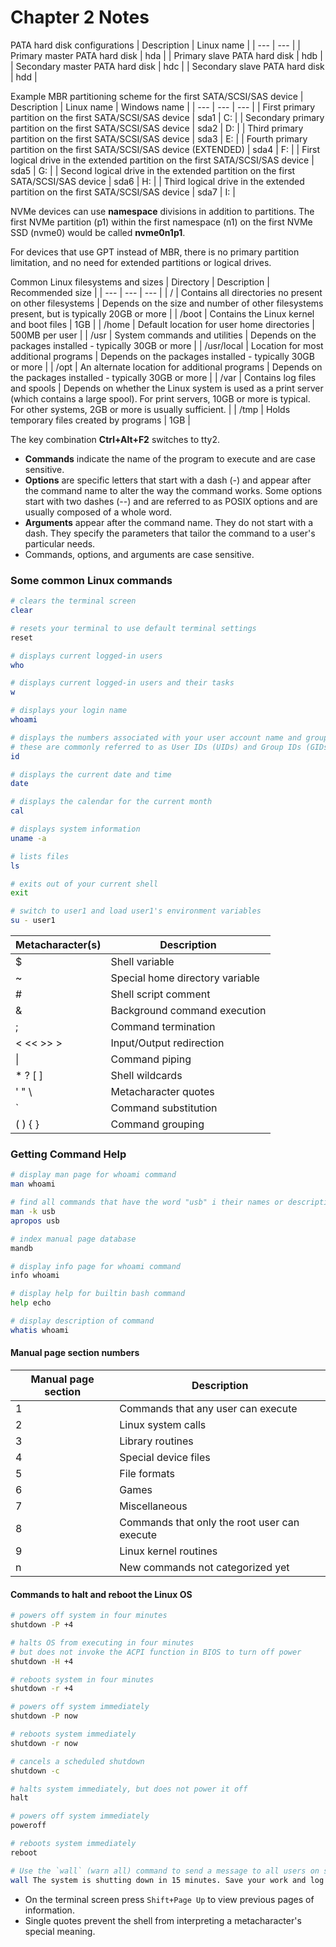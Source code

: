 # Chapter 2 Notes

PATA hard disk configurations
| Description | Linux name |
| --- | --- |
| Primary master PATA hard disk  | hda |
| Primary slave PATA hard disk  | hdb |
| Secondary master PATA hard disk  | hdc |
| Secondary slave PATA hard disk  | hdd |

Example MBR partitioning scheme for the first SATA/SCSI/SAS device
| Description | Linux name | Windows name |
| --- | --- | --- |
| First primary partition on the first SATA/SCSI/SAS device | sda1 | C: |
| Secondary primary partition on the first SATA/SCSI/SAS device | sda2 | D: |
| Third primary partition on the first SATA/SCSI/SAS device | sda3 | E: |
| Fourth primary partition on the first SATA/SCSI/SAS device (EXTENDED) | sda4 | F: |
| First logical drive in the extended partition on the first SATA/SCSI/SAS device | sda5 | G: |
| Second logical drive in the extended partition on the first SATA/SCSI/SAS device | sda6 | H: |
| Third logical drive in the extended partition on the first SATA/SCSI/SAS device | sda7 | I: |

NVMe devices can use **namespace** divisions in addition to partitions. The first NVMe partition (p1) within the first namespace (n1) on the first NVMe SSD (nvme0) would be called **nvme0n1p1**.

For devices that use GPT instead of MBR, there is no primary partition limitation, and no need for extended partitions or logical drives.

Common Linux filesystems and sizes
| Directory | Description | Recommended size |
| --- | --- | --- |
| / | Contains all directories no present on other filesystems | Depends on the size and number of other filesystems present, but is typically 20GB or more |
| /boot | Contains the Linux kernel and boot files | 1GB |
| /home | Default location for user home directories | 500MB per user |
| /usr | System commands and utilities | Depends on the packages installed - typically 30GB or more |
| /usr/local | Location for most additional programs | Depends on the packages installed - typically 30GB or more |
| /opt | An alternate location for additional programs | Depends on the packages installed - typically 30GB or more |
| /var | Contains log files and spools | Depends on whether the Linux system is used as a print server (which contains a large spool). For print servers, 10GB or more is typical. For other systems, 2GB or more is usually sufficient. |
| /tmp | Holds temporary files created by programs | 1GB |

The key combination **Ctrl+Alt+F2** switches to tty2.

* **Commands** indicate the name of the program to execute and are case sensitive.
* **Options** are specific letters that start with a dash (-) and appear after the command name to alter the way the command works. Some options start with two dashes (--) and are referred to as POSIX options and are usually composed of a whole word.
* **Arguments** appear after the command name. They do not start with a dash. They specify the parameters that tailor the command to a user's particular needs.
* Commands, options, and arguments are case sensitive.

### Some common Linux commands
```bash
# clears the terminal screen 
clear

# resets your terminal to use default terminal settings
reset

# displays current logged-in users
who

# displays current logged-in users and their tasks
w

# displays your login name
whoami

# displays the numbers associated with your user account name and group names
# these are commonly referred to as User IDs (UIDs) and Group IDs (GIDs)
id

# displays the current date and time
date

# displays the calendar for the current month
cal

# displays system information
uname -a

# lists files
ls

# exits out of your current shell
exit

# switch to user1 and load user1's environment variables
su - user1
```

| Metacharacter(s) | Description |
| --- | --- |
| $ | Shell variable |
| ~ | Special home directory variable |
| # | Shell script comment |
| & | Background command execution |
| ; | Command termination |
| < << >> > | Input/Output redirection |
| \| | Command piping | 
| * ? [ ] | Shell wildcards |
| ' " \\ | Metacharacter quotes |
| ` | Command substitution |
| ( ) { } | Command grouping |


### Getting Command Help

```bash
# display man page for whoami command
man whoami

# find all commands that have the word "usb" i their names or descriptions
man -k usb
apropos usb

# index manual page database
mandb

# display info page for whoami command
info whoami

# display help for builtin bash command
help echo

# display description of command
whatis whoami
```

#### Manual page section numbers
| Manual page section | Description |
| --- | --- |
| 1 | Commands that any user can execute |
| 2 | Linux system calls | 
| 3 | Library routines | 
| 4 | Special device files |
| 5 | File formats |
| 6 | Games |
| 7 | Miscellaneous |
| 8 | Commands that only the root user can execute |
| 9 | Linux kernel routines |
| n | New commands not categorized yet |


#### Commands to halt and reboot the Linux OS
```bash
# powers off system in four minutes
shutdown -P +4

# halts OS from executing in four minutes
# but does not invoke the ACPI function in BIOS to turn off power
shutdown -H +4

# reboots system in four minutes
shutdown -r +4

# powers off system immediately
shutdown -P now

# reboots system immediately
shutdown -r now

# cancels a scheduled shutdown
shutdown -c

# halts system immediately, but does not power it off
halt

# powers off system immediately
poweroff

# reboots system immediately
reboot

# Use the `wall` (warn all) command to send a message to all users on system
wall The system is shutting down in 15 minutes. Save your work and log off before then.
```

* On the terminal screen press `Shift+Page Up` to view previous pages of information.
* Single quotes prevent the shell from interpreting a metacharacter's special meaning.